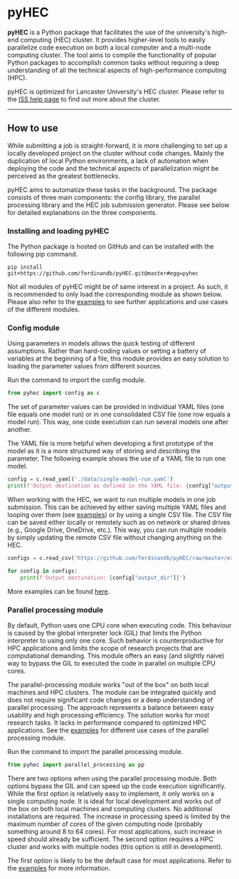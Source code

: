 # pyHEC

**pyHEC** is a Python package that facilitates the use of the university's high-end computing (HEC) cluster. It provides higher-level tools to easily parallelize code execution on both a local computer and a multi-node computing cluster. The tool aims to compile the functionality of popular Python packages to accomplish common tasks without requiring a deep understanding of all the technical aspects of high-performance computing (HPC).

pyHEC is optimized for Lancaster University's HEC cluster. Please refer to the [ISS help page](https://answers.lancaster.ac.uk/display/ISS/High+End+Computing+(HEC)+help) to find out more about the cluster.

---

## How to use
While submitting a job is straight-forward, it is more challenging to set up a locally developed project on the cluster without code changes. Mainly the duplication of local Python environments, a lack of automation when deploying the code and the technical aspects of parallelization might be perceived as the greatest bottlenecks. 

pyHEC aims to automatize these tasks in the background. The package consists of three main components: the config library, the parallel processing library and the HEC job submission generator. Please see below for detailed explanations on the three components.

### Installing and loading pyHEC

The Python package is hosted on GitHub and can be installed with the following pip command.

````shell script
pip install git+https://github.com/ferdinandb/pyHEC.git@master#egg=pyhec
````

Not all modules of pyHEC might be of same interest in a project. As such, it is recommended to only load the corresponding module as shown below. Please also refer to the [examples](https://github.com/ferdinandb/pyHEC/#) to see further applications and use cases of the different modules.

### Config module

Using parameters in models allows the quick testing of different assumptions. Rather than hard-coding values or setting a battery of variables at the beginning of a file, this module provides an easy solution to loading the parameter values from different sources. 

Run the command to import the config module.

````python
from pyhec import config as c
````

The set of parameter values can be provided in individual YAML files (one file equals one model run) or in one consolidated CSV file (one row equals a model run). This way, one code execution can run several models one after another.

The YAML file is more helpful when developing a first prototype of the model as it is a more structured way of storing and describing the parameter. The following example shows the use of a YAML file to run one model.

````python
config = c.read_yaml('./data/single-model-run.yaml')
print(f'Output destination as defined in the YAML file: {config["output_dir"]}')
````

When working with the HEC, we want to run multiple models in one job submission. This can be achieved by either saving multiple YAML files and looping over them (see [examples](https://github.com/ferdinandb/pyHEC/tree/master/examples/config)) or by using a single CSV file. The CSV file can be saved either locally or remotely such as on network or shared drives (e.g., Google Drive, OneDrive, etc.). This way, you can run multiple models by simply updating the remote CSV file without changing anything on the HEC.

````python
configs = c.read_csv('https://github.com/ferdinandb/pyHEC/raw/master/examples/config/data/multiple-model-runs.csv')

for config in configs:
    print(f'Output destination: {config["output_dir"]}')
````

More examples can be found [here](https://github.com/ferdinandb/pyHEC/tree/master/examples/config).


### Parallel processing module

By default, Python uses one CPU core when executing code. This behaviour is caused by the global interpreter lock (GIL) that limits the Python interpreter to using only one core. Such behavior is counterproductive for HPC applications and limits the scope of research projects that are computational demanding. This module offers an easy (and slightly naive) way to bypass the GIL to executed the code in parallel on multiple CPU cores.

The parallel-processing module works "out of the box" on both local machines and HPC clusters. The module can be integrated quickly and does not require significant code changes or a deep understanding of parallel processing. The approach represents a balance between easy usability and high processing efficiency. The solution works for most research tasks. It lacks in performance compared to optimized HPC applications. See the [examples](https://github.com/ferdinandb/pyHEC/tree/master/examples/parallel-processing) for different use cases of the parallel processing module.
 
Run the command to import the parallel processing module.

````python
from pyhec import parallel_processing as pp
````

There are two options when using the parallel processing module. Both options bypass the GIL and can speed up the code execution significantly. While the first option is relatively easy to implement, it only works on a single computing node. It is ideal for local development and works out of the box on both local machines and computing clusters. No additional installations are required. The increase in processing speed is limited by the maximum number of cores of the given computing node (probably something around 8 to 64 cores). For most applications, such increase in speed should already be sufficient. The second option requires a HPC cluster and works with multiple nodes (this option is still in development).

The first option is likely to be the default case for most applications. Refer to the [examples](https://github.com/ferdinandb/pyHEC/tree/master/examples/parallel-processing) for more information.
